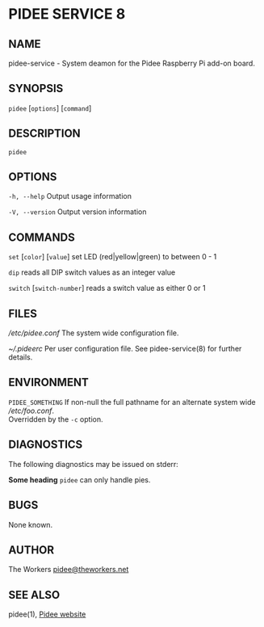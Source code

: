 PIDEE SERVICE 8
===============

NAME
----

pidee-service - System deamon for the Pidee Raspberry Pi add-on board.

SYNOPSIS
--------

`pidee` [`options`] [`command`]

DESCRIPTION
-----------

`pidee` 

OPTIONS
-------

`-h, --help`
  Output usage information

`-V, --version`
  Output version information

COMMANDS
--------

`set` [`color`] [`value`]
  set LED (red|yellow|green) to between 0 - 1

`dip`
  reads all DIP switch values as an integer value

`switch` [`switch-number`]
  reads a switch value as either 0 or 1

FILES
-----

*/etc/pidee.conf*
  The system wide configuration file.  

*~/.pideerc*
  Per user configuration file. See pidee-service(8) for further details.

ENVIRONMENT
-----------

`PIDEE_SOMETHING`
  If non-null the full pathname for an alternate system wide */etc/foo.conf*.  
  Overridden by the `-c` option.

DIAGNOSTICS
-----------

The following diagnostics may be issued on stderr:

**Some heading**
  `pidee` can only handle pies.

BUGS
----

None known.

AUTHOR
------

The Workers <pidee@theworkers.net>

SEE ALSO
--------

pidee(1), [Pidee website](http://pidee.org)
